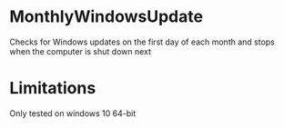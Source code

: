 # MonthlyWindowsUpdate
Checks for Windows updates on the first day of each month and stops when the computer is shut down next

# Limitations
Only tested on windows 10 64-bit
